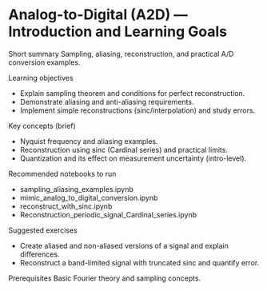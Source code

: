 # Analog-to-Digital (A2D) — Introduction and Learning Goals

Short summary
Sampling, aliasing, reconstruction, and practical A/D conversion examples.

Learning objectives
- Explain sampling theorem and conditions for perfect reconstruction.
- Demonstrate aliasing and anti-aliasing requirements.
- Implement simple reconstructions (sinc/interpolation) and study errors.

Key concepts (brief)
- Nyquist frequency and aliasing examples.
- Reconstruction using sinc (Cardinal series) and practical limits.
- Quantization and its effect on measurement uncertainty (intro-level).

Recommended notebooks to run
- sampling_aliasing_examples.ipynb
- mimic_analog_to_digital_conversion.ipynb
- reconstruct_with_sinc.ipynb
- Reconstruction_periodic_signal_Cardinal_series.ipynb

Suggested exercises
- Create aliased and non-aliased versions of a signal and explain differences.
- Reconstruct a band-limited signal with truncated sinc and quantify error.

Prerequisites
Basic Fourier theory and sampling concepts.